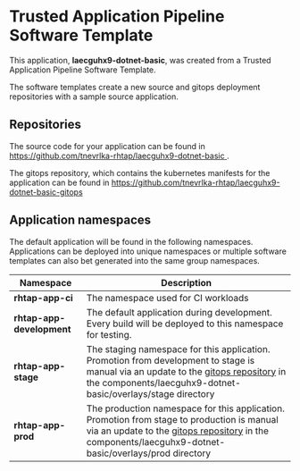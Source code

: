 # Trusted Application Pipeline Software Template

This application, **laecguhx9-dotnet-basic**, was created from a Trusted Application Pipeline Software Template.

The software templates create a new source and gitops deployment repositories with a sample source application. 

## Repositories

The source code for your application can be found in [https://github.com/tnevrlka-rhtap/laecguhx9-dotnet-basic ](https://github.com/tnevrlka-rhtap/laecguhx9-dotnet-basic ).
 
The gitops repository, which contains the kubernetes manifests for the application can be found in 
[https://github.com/tnevrlka-rhtap/laecguhx9-dotnet-basic-gitops ](https://github.com/tnevrlka-rhtap/laecguhx9-dotnet-basic-gitops ) 

## Application namespaces 

The default application will be found in the following namespaces. Applications can be deployed into unique namespaces or multiple software templates can also bet generated into the same group namespaces.  

|  Namespace   |  Description   |  
| -------- | -------- |
| **rhtap-app-ci** | The namespace used for CI workloads |
| **rhtap-app-development** | The default application during development. Every build will be deployed to this namespace for testing. |
| **rhtap-app-stage** | The staging namespace for this application. Promotion from development to stage is manual via an update to the [gitops repository](https://github.com/tnevrlka-rhtap/laecguhx9-dotnet-basic-gitops ) in the components/laecguhx9-dotnet-basic/overlays/stage directory |
| **rhtap-app-prod** | The production namespace for this application. Promotion from stage to production is manual via an update to the [gitops repository](https://github.com/tnevrlka-rhtap/laecguhx9-dotnet-basic-gitops ) in the components/laecguhx9-dotnet-basic/overlays/prod directory |